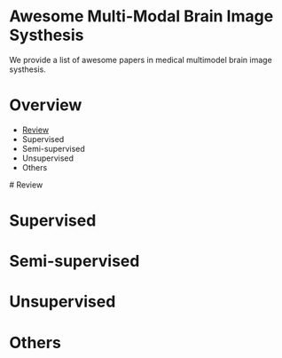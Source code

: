 # Awesome Multi-Modal Brain Image Systhesis

We provide a list of awesome papers in medical multimodel brain image systhesis.


# Overview

+ [Review](#review)
+ Supervised
+ Semi-supervised
+ Unsupervised
+ Others


<span id='review'> # Review </span>

# Supervised

# Semi-supervised

# Unsupervised

# Others
